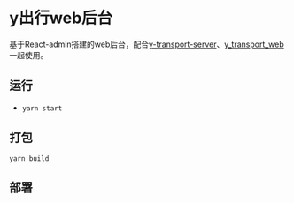 # y出行web后台
基于React-admin搭建的web后台，配合[y-transport-server](https://github.com/Void1315/y-transport-server)、[y_transport_web](https://github.com/Void1315/y_transport_web)一起使用。
## 运行
* `yarn start`
## 打包
`yarn build`
## 部署
